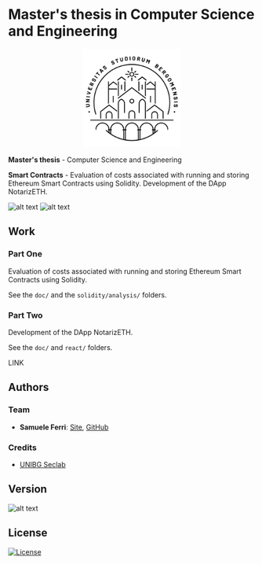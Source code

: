 # Master's thesis in Computer Science and Engineering

<p align="center">
<img src="https://github.com/samuelexferri/masterthesis/blob/master/images/unibg.jpg" width="200">
</p>

**Master's thesis** - Computer Science and Engineering

**Smart Contracts** - Evaluation of costs associated with running and storing Ethereum Smart Contracts using Solidity. Development of the DApp NotarizETH.

![alt text](https://img.shields.io/badge/Language-Italian-infomrmational?style=for-the-badge)
![alt text](https://img.shields.io/badge/Language-English-infomrmational?style=for-the-badge)

## Work

### Part One

Evaluation of costs associated with running and storing Ethereum Smart Contracts using Solidity.

See the `doc/` and the `solidity/analysis/` folders.

### Part Two

Development of the DApp NotarizETH.

See the `doc/` and `react/` folders.

LINK

## Authors

### Team

-   **Samuele Ferri**: [Site](https://samuelexferri.com), [GitHub](https://github.com/samuelexferri)

### Credits

-   [UNIBG Seclab](https://seclab.unibg.it/)

## Version

![alt text](https://img.shields.io/badge/Version-1.0.0-blue.svg?style=for-the-badge)

## License

[![License](https://img.shields.io/badge/License-MIT_License-blue.svg?style=for-the-badge)](https://badges.mit-license.org)
